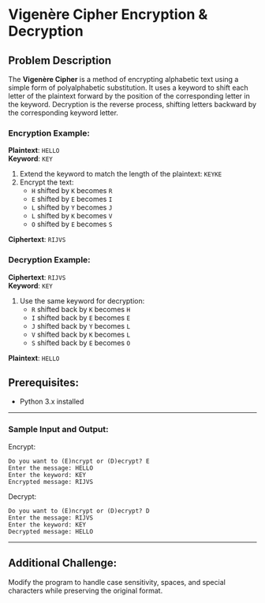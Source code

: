 # Vigenère Cipher Encryption & Decryption

## Problem Description
The **Vigenère Cipher** is a method of encrypting alphabetic text using a simple form of polyalphabetic substitution. It uses a keyword to shift each letter of the plaintext forward by the position of the corresponding letter in the keyword. Decryption is the reverse process, shifting letters backward by the corresponding keyword letter.

### Encryption Example:
**Plaintext**: `HELLO`  
**Keyword**: `KEY`  
1. Extend the keyword to match the length of the plaintext: `KEYKE`
2. Encrypt the text:
   - `H` shifted by `K` becomes `R`
   - `E` shifted by `E` becomes `I`
   - `L` shifted by `Y` becomes `J`
   - `L` shifted by `K` becomes `V`
   - `O` shifted by `E` becomes `S`

**Ciphertext**: `RIJVS`

### Decryption Example:
**Ciphertext**: `RIJVS`  
**Keyword**: `KEY`
1. Use the same keyword for decryption:
   - `R` shifted back by `K` becomes `H`
   - `I` shifted back by `E` becomes `E`
   - `J` shifted back by `Y` becomes `L`
   - `V` shifted back by `K` becomes `L`
   - `S` shifted back by `E` becomes `O`

**Plaintext**: `HELLO`

## Prerequisites:
- Python 3.x installed
---

### Sample Input and Output:
Encrypt:
```
Do you want to (E)ncrypt or (D)ecrypt? E
Enter the message: HELLO
Enter the keyword: KEY
Encrypted message: RIJVS
```
Decrypt:
```
Do you want to (E)ncrypt or (D)ecrypt? D
Enter the message: RIJVS
Enter the keyword: KEY
Decrypted message: HELLO
```

---

## Additional Challenge:
Modify the program to handle case sensitivity, spaces, and special characters while preserving the original format.